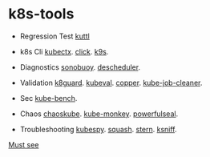 # k8s-tools

* Regression Test
[kuttl](https://github.com/kudobuilder/kuttl)

* k8s Cli
[kubectx](https://github.com/ahmetb/kubectx). 
[click](https://github.com/databricks/click). 
[k9s](https://k9scli.io/). 

* Diagnostics
[sonobuoy](https://github.com/vmware-tanzu/sonobuoy). 
[descheduler](https://github.com/kubernetes-sigs/descheduler). 

* Validation
[k8guard](https://github.com/k8guard/). 
[kubeval](https://kubeval.instrumenta.dev/). 
[copper](https://github.com/cloud66-oss/copper). 
[kube-job-cleaner](https://github.com/hjacobs/kube-job-cleaner). 

* Sec
[kube-bench](https://github.com/aquasecurity/kube-bench). 

* Chaos
[chaoskube](https://github.com/linki/chaoskube). 
[kube-monkey](https://github.com/asobti/kube-monkey). 
[powerfulseal](https://github.com/powerfulseal/powerfulseal). 

* Troubleshooting
[kubespy](https://github.com/pulumi/kubespy). 
[squash](https://github.com/solo-io/squash). 
[stern](https://github.com/wercker/stern). 
[ksniff](https://github.com/eldadru/ksniff). 

[Must see](https://github.com/tomhuang12/awesome-k8s-resources)
